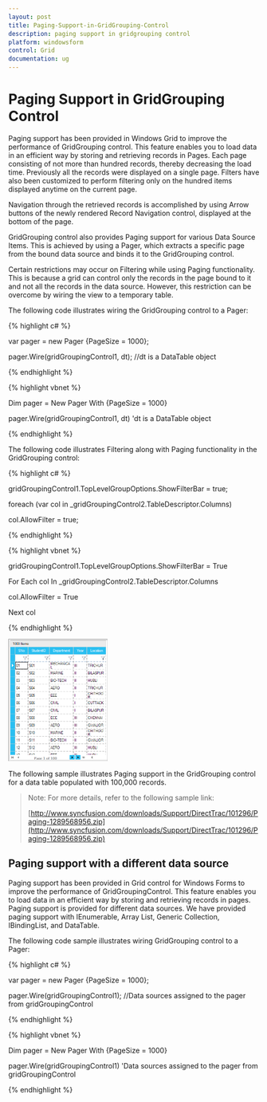 ```yaml
---
layout: post
title: Paging-Support-in-GridGrouping-Control
description: paging support in gridgrouping control
platform: windowsform
control: Grid
documentation: ug
---
```


# Paging Support in GridGrouping Control

Paging support has been provided in Windows Grid to improve the performance of GridGrouping control. This feature enables you to load data in an efficient way by storing and retrieving records in Pages. Each page consisting of not more than hundred records, thereby decreasing the load time. Previously all the records were displayed on a single page. Filters have also been customized to perform filtering only on the hundred items displayed anytime on the current page. 

Navigation through the retrieved records is accomplished by using Arrow buttons of the newly rendered Record Navigation control, displayed at the bottom of the page.

GridGrouping control also provides Paging support for various Data Source Items. This is achieved by using a Pager, which extracts a specific page from the bound data source and binds it to the GridGrouping control.

Certain restrictions may occur on Filtering while using Paging functionality. This is because a grid can control only the records in the page bound to it and not all the records in the data source. However, this restriction can be overcome by wiring the view to a temporary table.

The following code illustrates wiring the GridGrouping control to a Pager:

{% highlight c# %}

var pager = new Pager {PageSize = 1000};

pager.Wire(gridGroupingControl1, dt); //dt is a DataTable object

{% endhighlight %}

{% highlight vbnet %}

Dim pager = New Pager With {PageSize = 1000}

pager.Wire(gridGroupingControl1, dt) 'dt is a DataTable object

{% endhighlight %}


The following code illustrates Filtering along with Paging functionality in the GridGrouping control:

{% highlight c# %}

gridGroupingControl1.TopLevelGroupOptions.ShowFilterBar = true;

foreach (var col in _gridGroupingControl2.TableDescriptor.Columns)

col.AllowFilter = true;

{% endhighlight %}

{% highlight vbnet %}

gridGroupingControl1.TopLevelGroupOptions.ShowFilterBar = True

For Each col In _gridGroupingControl2.TableDescriptor.Columns

col.AllowFilter = True

Next col

{% endhighlight %}


![](Grid-Grouping-Control_images/Grid-Grouping-Control_img127.png)


The following sample illustrates Paging support in the GridGrouping control for a data table populated with 100,000 records.


> Note: For more details, refer to the following sample link:
>
> [http://www.syncfusion.com/downloads/Support/DirectTrac/101296/Paging-1289568956.zip](http://www.syncfusion.com/downloads/Support/DirectTrac/101296/Paging-1289568956.zip)

## Paging support with a different data source

Paging support has been provided in Grid control for Windows Forms to improve the performance of GridGroupingControl. This feature enables you to load data in an efficient way by storing and retrieving records in pages. Paging support is provided for different data sources. We have provided paging support with IEnumerable, Array List, Generic Collection, IBindingList, and DataTable.

The following code sample illustrates wiring GridGrouping control to a Pager:

{% highlight c# %}

var pager = new Pager {PageSize = 1000};

pager.Wire(gridGroupingControl1); //Data sources assigned to the pager from gridGroupingControl

{% endhighlight %}

{% highlight vbnet %}

Dim pager = New Pager With {PageSize = 1000}

pager.Wire(gridGroupingControl1) 'Data sources assigned to the pager from gridGroupingControl

{% endhighlight %}
